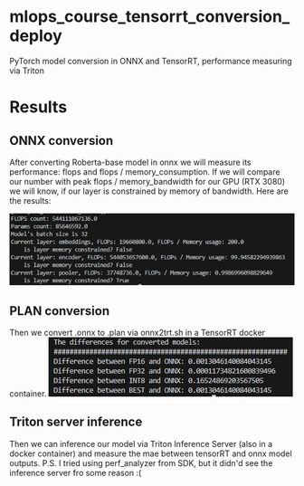 # mlops_course_tensorrt_conversion_deploy
PyTorch model conversion in ONNX and TensorRT, performance measuring via Triton

# Results
## ONNX conversion
After converting Roberta-base model in onnx we will measure its performance: flops and flops / memory_consumption. If we will compare our number with peak flops / memory_bandwidth for our GPU (RTX 3080) we will know, if our layer is constrained by memory of bandwidth. Here are the results: 

![FLOPS](https://github.com/thelimar/mlops_course_tensorrt_conversion_deploy/blob/main/Images/flops.png)

## PLAN conversion
Then we convert .onnx to .plan via onnx2trt.sh in a TensorRT docker container.
![Offsets](https://github.com/thelimar/mlops_course_tensorrt_conversion_deploy/blob/main/Images/offsets.png)
## Triton server inference
Then we can inference our model via Triton Inference Server (also in a docker container) and measure the mae between tensorRT and onnx model outputs.
P.S. I tried using perf_analyzer from SDK, but it didn'd see the inference server fro some reason :(

